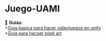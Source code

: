 # Juego-UAMI

 :file_folder: __Guías__:<br>
 +[Guia basica para hacer videojuegos en unity](Como_hacer_un_videojuego.pdf)<br>
 +[Guia para hacaer pixel art](Guía_para_hacer_Pixel_Art.pdf)<br>
